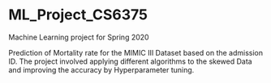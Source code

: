 # ML_Project_CS6375
Machine Learning project for Spring 2020

Prediction of Mortality rate for the MIMIC III Dataset based on the admission ID. The project involved applying different algorithms to the skewed Data
and improving the accuracy by Hyperparameter tuning.
